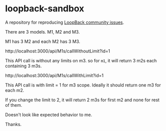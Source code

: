 # loopback-sandbox

A repository for reproducing [LoopBack community issues][wiki-issues].

[wiki-issues]: https://github.com/strongloop/loopback/wiki/Reporting-issues


There are 3 models. M1, M2 and M3.

M1 has 3 M2 and each M2 has 3 M3.

http://localhost:3000/api/M1s/callWithoutLimit?id=1

This API call is without any limits on m3. so for `m1`, it will return 3 m2s each containing 3 m3s.

http://localhost:3000/api/M1s/callWithLimit?id=1

This API call is with limit = 1 for m3 scope. Ideally it should return one m3 for each m2.

If you change the limit to 2, it will return 2 m3s for first m2 and none for rest of them.

Doesn't look like expected behavior to me.

Thanks.

